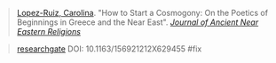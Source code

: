> [Lopez-Ruiz, Carolina](lopez.md). "How to Start a Cosmogony: On the Poetics of Beginnings in Greece and the Near East". [*Journal of Ancient Near Eastern Religions*](journal-of-ancient-near-eastern-religions.md) 

> [researchgate](https://www.researchgate.net/publication/270635753)
> DOI: 10.1163/156921212X629455 #fix